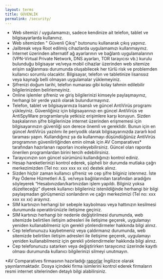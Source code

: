 ```yaml
---
layout: terms
title: GÜVENLİK
permalink: /security/
---
```


- Web sitemizi / uygulamamızı, sadece kendinize ait telefon, tablet ve bilgisayarlarda kullanınız.
- Web sitemizden " Güvenli Çıkış" butonunu kullanarak çıkış yapınız.​
- Jailbreak veya Root edilmiş cihazlarda uygulamamızı kullanmayınız.
- İnternet üzerinden alternatif ağ ayarlarının ve bağlantı uygulamalarının (VPN-Virtual Private Network, DNS ayarları, TOR tarayıcısı vb.) kurulu bulunduğu bilgisayar ve/veya mobil cihazlar üzerinden web sitemize erişim sağlanması durumunda oluşabilecek her türlü risk ve problemden kullanıcı sorumlu olacaktır.
Bilgisayar, telefon ve tabletinize lisanssız veya kaynağı belli olmayan uygulamalar yüklemeyiniz.
- Şifrenizi doğum tarihi, telefon numarası gibi kolay tahmin edilebilir bilgilerinizden belirlemeyiniz.
- Online işlemler şifreniz ve giriş bilgilerinizi kimseyle paylaşmayınız, herhangi bir yerde yazılı olarak bulundurmayınız.
- Telefon, tablet ve bilgisayarınıza lisanslı ve güncel AntiVirüs programı yükleyiniz. Güvenliğiniz için bilgisayarınızı en güncel AntiVirüs ve AntiSpyWare programlarıyla yetkisiz erişimlere karşı koruyun. Sizden başkalarının şifre bilgilerinize internet üzerinden erişmemesi için bilgisayarınızın güvenliği son derece önemli ve gereklidir. Bunun için en güncel AntiVirüs yazılımı ile periyodik olarak bilgisayarınızda zararlı kod taraması yapın. Kullandığınız ya da kullanmayı düşündüğünüz AntiVirüs programının güvenilirliğinden emin olmak için AV Comparatives* tarafından hazırlanan raporları inceleyebilirsiniz. Güncel olan raporda önerilen programlardan birini tercih edebilirsiniz.
- Tarayıcınızın son güncel sürümünü kullandığınızı kontrol ediniz.
- Hesap hareketlerinizi kontrol ederek, şüpheli bir durumda mutlaka çağrı merkezimizden (Tel no: xxx xxx xx xx) destek alınız.
- Sizden hiçbir zaman kullanıcı şifreniz ve cep şifre bilginiz istenmez. İste Pay Ödeme Hizmetleri A.Ş. ve/veya bağlılarından tarafından aradığını söyleyerek “Hesabınızdan/kartınızdan işlem yapıldı. Bilginiz yoksa düzelteceğiz” diyerek kullanıcı bilgileriniz istenildiğinde herhangi bir bilgi paylaşmadan görüşmenizi sonlandırın ve çağrı merkezimizi (Tel no: xxx xxx xx xx) arayınız.
- SIM kartınızın herhangi bir sebeple kaybolması veya hattınızın kesilmesi durumunda operatörünüzle iletişime geçiniz.
- SIM kartınızı herhangi bir nedenle değiştirilmesi durumunda, web sitemizde belirtilen iletişim adresleri ile iletişime geçerek, uygulamayı yeniden kullanabilmeniz için gerekli yönlendirmeler hakkında bilgi alınız.
- Cep telefonunuzu kaybetmeniz veya çaldırmanız durumunda, web sitemizde belirtilen iletişim adresleri ile iletişime geçerek, uygulamayı yeniden kullanabilmeniz için gerekli yönlendirmeler hakkında bilgi alınız.
- Cep telefonunuzu satarken veya değiştirirken tarayıcınız üzerinde kayıtlı olması durumunda kullanıcı bilgilerinizi silmeyi unutmayın.​

*AV Comparatives firmasının hazırladığı <a href="https://www.av-comparatives.org/latest-tests/" target="_blank">raporlar</a> İngilizce olarak yayınlanmaktadır. Dosya içindeki firma isimlerini kontrol ederek firmaların resmi internet sitelerinden detaylı bilgi alabilirsiniz. 


